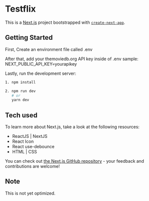 # Testflix

This is a [Next.js](https://nextjs.org/) project bootstrapped with [`create-next-app`](https://github.com/vercel/next.js/tree/canary/packages/create-next-app).

## Getting Started

First, Create an environment file called .env

After that, add your themoviedb.org API key inside of .env
sample: NEXT_PUBLIC_API_KEY=yourapikey


Lastly, run the development server:

```bash
1. npm install

2. npm run dev
   # or
   yarn dev
```



## Tech used

To learn more about Next.js, take a look at the following resources:

- ReactJS | NextJS
- React Icon
- React use-debounce
- HTML | CSS

You can check out [the Next.js GitHub repository](https://github.com/vercel/next.js/) - your feedback and contributions are welcome!

## Note

This is not yet optimized.

